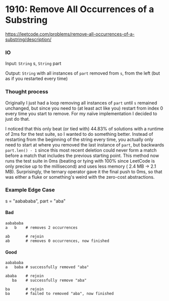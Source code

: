 # 1910: Remove All Occurrences of a Substring

https://leetcode.com/problems/remove-all-occurrences-of-a-substring/description/

### IO

Input: `String` s, `String` part

Output: `String` with all instances of `part` removed from `s`, from the left (but as if you restarted every time)

### Thought process

Originally I just had a loop removing all instances of `part` until `s` remained unchanged, but since you need to (at
least act like you) restart from index 0 every time you start to remove. For my naïve implementation I decided to just
do that.

I noticed that this only beat (or tied with) 44.83% of solutions with a runtime of 2ms for the test suite, so I wanted
to do something better. Instead of restarting from the beginning of the string every time, you actually only need to
start at where you removed the last instance of `part`, but backwards `part.len() - 1` since this most recent deletion
could never form a match before a match that includes the previous starting point. This method now runs the test suite
in 0ms (beating or tying with 100% since LeetCode is only precise up to the millisecond) and uses less memory (
2.4 MB -> 2.1 MB). Surprisingly, the ternary operator gave it the final push to 0ms, so that was either a fluke or
something's weird with the zero-cost abstractions.

### Example Edge Case

s = "aabababa", part = "aba"

#### Bad

```text
aabababa
a   b    # removes 2 occurrences

ab       # rejoin
ab       # removes 0 occurrences, now finished
```

#### Good

```text
aabababa
a   baba # successfully removed "aba"

ababa    # rejoin
   ba    # successfully remove "aba"

ba       # rejoin
ba       # failed to removed "aba", now finished
```
